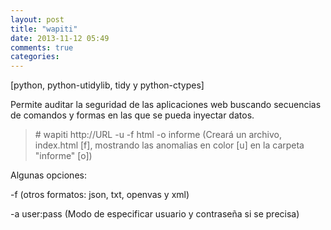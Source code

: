 ```yaml
---
layout: post
title: "wapiti"
date: 2013-11-12 05:49
comments: true
categories: 
---
```

[python, python-utidylib, tidy y python-ctypes]

Permite auditar la seguridad de las aplicaciones web buscando secuencias de comandos y formas en las que se pueda inyectar datos.

>\# wapiti http://URL -u -f html -o informe (Creará un archivo, index.html [f], mostrando las anomalias en color [u] en la carpeta "informe" [o])

Algunas opciones:

-f (otros formatos: json, txt, openvas y xml)

-a user:pass (Modo de especificar usuario y contraseña si se precisa)

